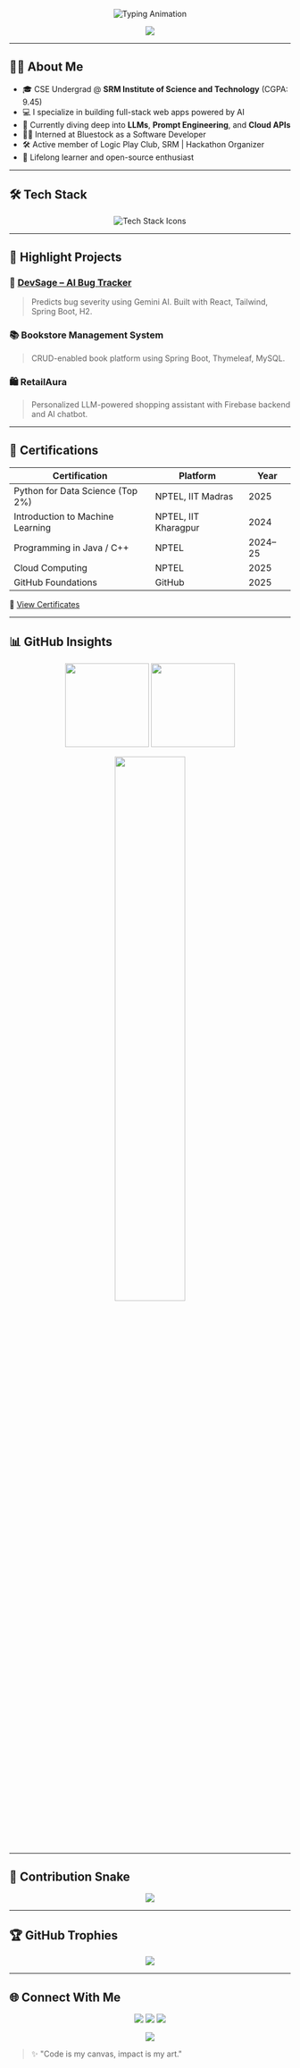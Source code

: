 <!-- Animated Profile Header -->
<p align="center">
  <img src="https://readme-typing-svg.demolab.com?font=Fira+Code&size=25&pause=1000&center=true&vCenter=true&width=500&lines=Hi+I'm+Sana+Lokesh+Reddy+%F0%9F%91%8B;Full-Stack+Developer+%7C+AI+Explorer+%7C+Tech+Builder;Let's+create+impactful+software!" alt="Typing Animation" />
</p>

<!-- Gradient Wavy Banner -->
<p align="center">
  <img src="https://capsule-render.vercel.app/api?type=waving&height=200&text=Sana%20Lokesh%20Reddy&fontAlign=40&fontAlignY=40&color=gradient&fontSize=45&desc=Engineer%20%7C%20Developer%20%7C%20Innovator&descAlign=50&descAlignY=70"/>
</p>

---

## 👨‍💻 About Me

- 🎓 CSE Undergrad @ **SRM Institute of Science and Technology** (CGPA: 9.45)
- 💻 I specialize in building full-stack web apps powered by AI
- 🌱 Currently diving deep into **LLMs**, **Prompt Engineering**, and **Cloud APIs**
- 👨‍💼 Interned at Bluestock as a Software Developer
- 🛠 Active member of Logic Play Club, SRM | Hackathon Organizer
- 🧠 Lifelong learner and open-source enthusiast

---

## 🛠️ Tech Stack

<p align="center">
  <img src="https://skillicons.dev/icons?i=java,python,cpp,js,html,css,react,tailwind,spring,firebase,mysql,h2,git,github,docker,postman&perline=8" alt="Tech Stack Icons" />
</p>

---

## 🚀 Highlight Projects

### 🔹 [DevSage – AI Bug Tracker](https://github.com/sanalokeshreddy/DevSage)
> Predicts bug severity using Gemini AI. Built with React, Tailwind, Spring Boot, H2.

### 📚 Bookstore Management System
> CRUD-enabled book platform using Spring Boot, Thymeleaf, MySQL.

### 🛍️ RetailAura
> Personalized LLM-powered shopping assistant with Firebase backend and AI chatbot.

---

## 🏅 Certifications

| Certification                             | Platform        | Year  |
|------------------------------------------|------------------|--------|
| Python for Data Science (Top 2%)         | NPTEL, IIT Madras | 2025  |
| Introduction to Machine Learning         | NPTEL, IIT Kharagpur | 2024  |
| Programming in Java / C++                | NPTEL            | 2024–25 |
| Cloud Computing                          | NPTEL            | 2025  |
| GitHub Foundations                       | GitHub           | 2025  |

📁 [View Certificates](https://drive.google.com/drive/folders/1Vp3CYc5CRk-PMycfCZwAz6MooUv7n1Cw?usp=drive_link)

---

## 📊 GitHub Insights

<p align="center">
  <img src="https://github-readme-stats.vercel.app/api?username=sanalokeshreddy&show_icons=true&theme=gruvbox&count_private=true&hide=issues" height="150"/>
  <img src="https://github-readme-streak-stats.herokuapp.com/?user=sanalokeshreddy&theme=gruvbox" height="150"/>
</p>

<p align="center">
  <img src="https://github-readme-stats.vercel.app/api/top-langs/?username=sanalokeshreddy&layout=compact&theme=gruvbox" width="50%" />
</p>

---

## 🐍 Contribution Snake

<p align="center">
  <img src="https://github.com/sanalokeshreddy/sanalokeshreddy/raw/output/github-contribution-grid-snake.svg" />
</p>

---

## 🏆 GitHub Trophies

<p align="center">
  <img src="https://github-profile-trophy.vercel.app/?username=sanalokeshreddy&theme=gruvbox&no-frame=true&row=1&column=7" />
</p>

---

## 🌐 Connect With Me

<p align="center">
  <a href="mailto:sanalokeshreddy@gmail.com"><img src="https://img.shields.io/badge/Gmail-D14836?style=for-the-badge&logo=gmail&logoColor=white"/></a>
  <a href="https://linkedin.com/in/sanalokeshreddy"><img src="https://img.shields.io/badge/LinkedIn-0077B5?style=for-the-badge&logo=linkedin&logoColor=white"/></a>
  <a href="https://github.com/sanalokeshreddy"><img src="https://img.shields.io/badge/GitHub-100000?style=for-the-badge&logo=github&logoColor=white"/></a>
</p>

<p align="center">
  <img src="https://capsule-render.vercel.app/api?type=waving&height=100&section=footer&color=gradient"/>
</p>

> ✨ "Code is my canvas, impact is my art."
